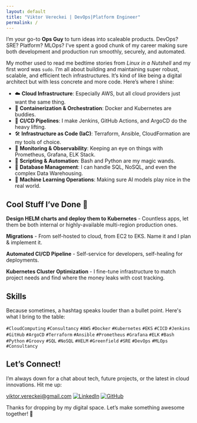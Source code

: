 ```yaml
---
layout: default
title: "Viktor Vereckei | DevOps|Platform Engineer"
permalink: /
---
```


I’m your go-to **Ops Guy** to turn ideas into scaleable products. DevOps? SRE? Platform? MLOps? I've spent a good chunk of my career making sure both development and production run smoothly, securely, and automated.

My mother used to read me bedtime stories from _Linux in a Nutshell_ and my first word was `sudo`. I’m all about building and maintaining super robust, scalable, and efficient tech infrastructures. It’s kind of like being a digital architect but with less concrete and more code. Here’s where I shine:

- ☁️ **Cloud Infrastructure**: Especially AWS, but all cloud providers just want the same thing.
- 🐳 **Containerization & Orchestration**: Docker and Kubernetes are buddies.
- 🔄 **CI/CD Pipelines**: I make Jenkins, GitHub Actions, and ArgoCD do the heavy lifting.
- 🛠️ **Infrastructure as Code (IaC)**: Terraform, Ansible, CloudFormation are my tools of choice.
- 👀 **Monitoring & Observability**: Keeping an eye on things with Prometheus, Grafana, ELK Stack.
- 📜 **Scripting & Automation**: Bash and Python are my magic wands.
- 💾 **Database Management**: I can handle SQL, NoSQL, and even the complex Data Warehousing.
- 🤖 **Machine Learning Operations**: Making sure AI models play nice in the real world.

## Cool Stuff I’ve Done 🚀

**Design HELM charts and deploy them to Kubernetes** - Countless apps, let them be both internal or highly-available multi-region production ones.

**Migrations** - From self-hosted to cloud, from EC2 to EKS. Name it and I plan & implement it.

**Automated CI/CD Pipeline** - Self-service for developers, self-healing for deployments.

**Kubernetes Cluster Optimization** - I fine-tune infrastructure to match project needs and find where the money leaks with cost tracking.

## Skills

Because sometimes, a hashtag speaks louder than a bullet point. Here's what I bring to the table:

`#CloudComputing` `#Consultancy` `#AWS` `#Docker` `#Kubernetes` `#EKS` `#CICD` `#Jenkins` `#GitHub` `#ArgoCD` `#Terraform` `#Ansible` `#Prometheus` `#Grafana` `#ELK` `#Bash` `#Python` `#Groovy` `#SQL` `#NoSQL` `#HELM` `#Greenfield` `#SRE` `#DevOps` `#MLOps` `#Consultancy`

## Let’s Connect!

I’m always down for a chat about tech, future projects, or the latest in cloud innovations. Hit me up:

[viktor.vereckei@gmail.com](mailto:viktor.vereckei@gmail.com)
[![LinkedIn](https://img.shields.io/badge/-LinkedIn-blue?style=flat-square&logo=linkedin&logoColor=white)](https://www.linkedin.com/in/viktor-vereckei/)
[![GitHub](https://img.shields.io/badge/-GitHub-181717?style=flat-square&logo=github)](https://github.com/vverecke)

Thanks for dropping by my digital space. Let’s make something awesome together! 🤘
